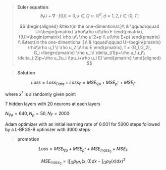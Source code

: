 
> **Euler equation**:
> $$
> \partial_t U + \nabla\cdot f(U)=0,x\in\Omega\subset\mathbb{R}^d,d=1,2,t\in(0,T]  \tag{1.1}
> $$
> 
> $$
> \begin{aligned}
> &\text{in the one-dimentional:}\\
> & \qquad\qquad U=\begin{pmatrix}
> \rho\\\rho u\\\rho E
> \end{pmatrix},
> f(U)=\begin{pmatrix}
> \rho u\\ \rho u^2+p \\ u(\rho E+p)
> \end{pmatrix} \\
> &\text{in the one-dimentional:}\\
> & \qquad\qquad U=\begin{pmatrix}
> \rho\\\rho u_1 \\ \rho u_2 \\\rho E
> \end{pmatrix},
> f = (G_1,G_2),
> G_i=\begin{pmatrix}
> \rho u_i\\ \delta_{i1}p+\rho u_1u_i\\ \delta_{i2}p+\rho u_2u_i \\pu_i+\rho u_i E)
> \end{pmatrix}
> \end{aligned}
> $$

> **Solution**

$$
Loss = Loss_{Data} + Loss_F = MSE_{\nabla\rho}+MSE_{p^*}+MSE_F
$$

where $x^*$ is a randomly given point 

7 hidden layers with 20 neurons at each layers

$N_{\nabla \rho}=640, N_p=50, N_F=2000$

Adam optimizer with an initial learning rate of 0.001 for 5000 steps followed by a L-BFGS-B optimizer with 3000 steps

> **promotion**

$$
Loss = MSE_{\nabla\rho}+MSE_{p^*} + MSE_{mass_0} + MSE_F
$$

$$
MSE_{mass_0} = (\int_\Omega \rho_{NN}(x,0)dx - \int_\Omega \rho_0(x)dx)^2
$$